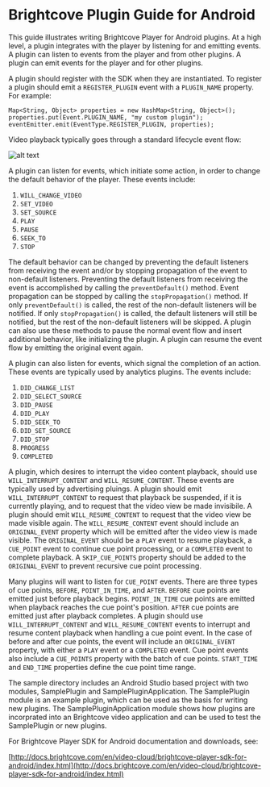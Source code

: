 Brightcove Plugin Guide for Android
===================================

This guide illustrates writing Brightcove Player for Android plugins.
At a high level, a plugin integrates with the player by listening for
and emitting events.  A plugin can listen to events from the player
and from other plugins.  A plugin can emit events for the player and
for other plugins.

A plugin should register with the SDK when they are instantiated.  To
register a plugin should emit a `REGISTER_PLUGIN` event with a
`PLUGIN_NAME` property.  For example:

    Map<String, Object> properties = new HashMap<String, Object>();
    properties.put(Event.PLUGIN_NAME, "my custom plugin");
    eventEmitter.emit(EventType.REGISTER_PLUGIN, properties);

Video playback typically goes through a standard lifecycle event flow:

![alt text](https://docs.google.com/drawings/d/1OCLpdRzqua6teFVz1LHCaFXTs4rcNPf5dwU4Djo6MVc/pub?w=1134&amp;h=1228 "Event Flow")

A plugin can listen for events, which initiate some action, in order to
change the default behavior of the player.  These events include:

1. `WILL_CHANGE_VIDEO`
2. `SET_VIDEO`
3. `SET_SOURCE`
4. `PLAY`
5. `PAUSE`
6. `SEEK_TO`
7. `STOP`

The default behavior can be changed by preventing the default
listeners from receiving the event and/or by stopping propagation of
the event to non-default listeners.  Preventing the default listeners
from receiving the event is accomplished by calling the
`preventDefault()` method.  Event propagation can be stopped by
calling the `stopPropagation()` method.  If only `preventDefault()` is
called, the rest of the non-default listeners will be notified.  If
only `stopPropagation()` is called, the default listeners will still
be notified, but the rest of the non-default listeners will be
skipped.  A plugin can also use these methods to pause the normal
event flow and insert additional behavior, like initializing the
plugin.  A plugin can resume the event flow by emitting the original
event again.

A plugin can also listen for events, which signal the completion of an
action.  These events are typically used by analytics plugins.  The
events include:

1. `DID_CHANGE_LIST`
2. `DID_SELECT_SOURCE`
3. `DID_PAUSE`
4. `DID_PLAY`
5. `DID_SEEK_TO`
6. `DID_SET_SOURCE`
7. `DID_STOP`
8. `PROGRESS`
9. `COMPLETED`

A plugin, which desires to interrupt the video content playback,
should use `WILL_INTERRUPT_CONTENT` and `WILL_RESUME_CONTENT`.  These
events are typically used by advertising pluings.  A plugin should
emit `WILL_INTERRUPT_CONTENT` to request that playback be suspended,
if it is currently playing, and to request that the video view be made
invisibile.  A plugin should emit `WILL_RESUME_CONTENT` to request
that the video view be made visible again.  The `WILL_RESUME_CONTENT`
event should include an `ORIGINAL_EVENT` property which will be
emitted after the video view is made visible.  The `ORIGINAL_EVENT`
should be a `PLAY` event to resume playback, a `CUE_POINT` event to
continue cue point processing, or a `COMPLETED` event to complete
playback.  A `SKIP_CUE_POINTS` property should be added to the
`ORIGINAL_EVENT` to prevent recursive cue point processing.

Many plugins will want to listen for `CUE_POINT` events.  There are
three types of cue points, `BEFORE`, `POINT_IN_TIME`, and `AFTER`.
`BEFORE` cue points are emitted just before playback begins.
`POINT_IN_TIME` cue points are emitted when playback reaches the cue
point's position.  `AFTER` cue points are emitted just after playback
completes.  A plugin should use `WILL_INTERRUPT_CONTENT` and
`WILL_RESUME_CONTENT` events to interrupt and resume content playback
when handling a cue point event.  In the case of before and after cue
points, the event will include an `ORIGINAL_EVENT` property, with
either a `PLAY` event or a `COMPLETED` event.  Cue point events also
include a `CUE_POINTS` property with the batch of cue points.
`START_TIME` and `END_TIME` properties define the cue point time
range.

The sample directory includes an Android Studio based project with two
modules, SamplePlugin and SamplePluginApplication.  The SamplePlugin
module is an example plugin, which can be used as the basis for
writing new plugins.  The SamplePluginApplication module shows how
plugins are incorprated into an Brightcove video application and can
be used to test the SamplePlugin or new plugins.

For Brightcove Player SDK for Android documentation and downloads,
see:

[http://docs.brightcove.com/en/video-cloud/brightcove-player-sdk-for-android/index.html](http://docs.brightcove.com/en/video-cloud/brightcove-player-sdk-for-android/index.html)